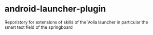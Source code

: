 # android-launcher-plugin
Reporistory for extensions of skills of the Volla launcher in particular the smart text field of the springboard
